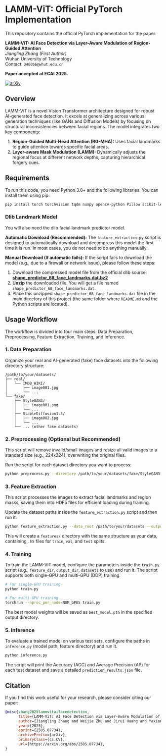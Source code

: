 # LAMM-ViT: Official PyTorch Implementation

This repository contains the official PyTorch implementation for the paper:

**LAMM-ViT: AI Face Detection via Layer-Aware Modulation of Region-Guided Attention**  
*Jiangling Zhang (First Author)*  
Wuhan University of Technology  
Contact: `340056@whut.edu.cn`

**Paper accepted at ECAI 2025.**

[![arXiv](https://img.shields.io/badge/arXiv-2505.07734-b31b1b.svg)](https://arxiv.org/abs/2505.07734)

## Overview

LAMM-ViT is a novel Vision Transformer architecture designed for robust AI-generated face detection. It excels at generalizing across various generation techniques (like GANs and Diffusion Models) by focusing on structural inconsistencies between facial regions. The model integrates two key components:
1.  **Region-Guided Multi-Head Attention (RG-MHA):** Uses facial landmarks to guide attention towards specific facial areas.
2.  **Layer-aware Mask Modulation (LAMM):** Dynamically adjusts the regional focus at different network depths, capturing hierarchical forgery cues.

## Requirements

To run this code, you need Python 3.8+ and the following libraries. You can install them using pip:

```bash
pip install torch torchvision tqdm numpy opencv-python Pillow scikit-learn h5py dlib psutil
```

### Dlib Landmark Model

You will also need the dlib facial landmark predictor model.

**Automatic Download (Recommended):**
The `feature_extraction.py` script is designed to automatically download and decompress this model the first time it is run. In most cases, you do not need to do anything manually.

**Manual Download (If automatic fails):**
If the script fails to download the model (e.g., due to a firewall or network issue), please follow these steps:
1.  Download the compressed model file from the official dlib source:  
    [**shape_predictor_68_face_landmarks.dat.bz2**](http://dlib.net/files/shape_predictor_68_face_landmarks.dat.bz2)
2.  **Unzip** the downloaded file. You will get a file named `shape_predictor_68_face_landmarks.dat`.
3.  Place this unzipped `shape_predictor_68_face_landmarks.dat` file in the main directory of this project (the same folder where `README.md` and the Python scripts are located).
## Usage Workflow

The workflow is divided into four main steps: Data Preparation, Preprocessing, Feature Extraction, Training, and Inference.

### 1. Data Preparation

Organize your real and AI-generated (fake) face datasets into the following directory structure:

```
/path/to/your/datasets/
├── real/
│   └── IMDB_WIKI/
│       ├── image001.jpg
│       └── ...
└── fake/
    ├── StyleGAN3/
    │   ├── image001.png
    │   └── ...
    ├── StableDiffusion1.5/
    │   ├── image002.jpg
    │   └── ...
    └── ... (other fake datasets)
```

### 2. Preprocessing (Optional but Recommended)

This script will remove invalid/small images and resize all valid images to a standard size (e.g., 224x224), overwriting the original files.

Run the script for each dataset directory you want to process:

```bash
python preprocess.py --directory /path/to/your/datasets/fake/StyleGAN3
```

### 3. Feature Extraction

This script processes the images to extract facial landmarks and region masks, saving them into HDF5 files for efficient loading during training.

Update the dataset paths inside the `feature_extraction.py` script and then run it:

```bash
python feature_extraction.py --data_root /path/to/your/datasets --output_dir ./features
```

This will create a `features/` directory with the same structure as your data, containing `.h5` files for `train`, `val`, and `test` splits.

### 4. Training

To train the LAMM-ViT model, configure the parameters inside the `train.py` script (e.g., `feature_dir`, `output_dir`, `datasets` to use) and run it. The script supports both single-GPU and multi-GPU (DDP) training.

```bash
# For single-GPU training
python train.py

# For multi-GPU training
torchrun --nproc_per_node=NUM_GPUS train.py
```

The best model weights will be saved as `best_model.pth` in the specified output directory.

### 5. Inference

To evaluate a trained model on various test sets, configure the paths in `inference.py` (model path, feature directory) and run it.

```bash
python inference.py
```

The script will print the Accuracy (ACC) and Average Precision (AP) for each test dataset and save a detailed `prediction_results.json` file.

## Citation

If you find this work useful for your research, please consider citing our paper:

```bibtex
@misc{zhang2025lammvitaifacedetection,
      title={LAMM-ViT: AI Face Detection via Layer-Aware Modulation of Region-Guided Attention}, 
      author={Jiangling Zhang and Weijie Zhu and Jirui Huang and Yaxiong Chen},
      year={2025},
      eprint={2505.07734},
      archivePrefix={arXiv},
      primaryClass={cs.CV},
      url={https://arxiv.org/abs/2505.07734}, 
}
```
